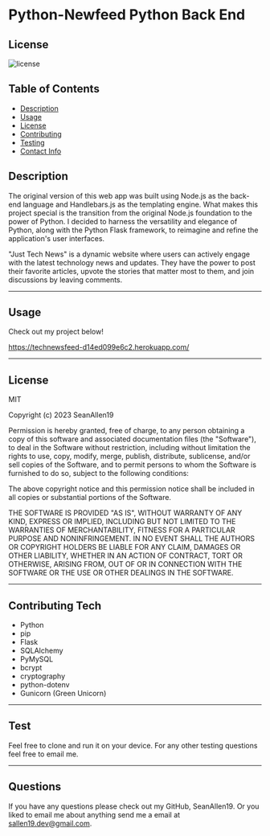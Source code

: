 # Python-Newfeed Python Back End

  ## License
  ![license](https://img.shields.io/badge/MIT-This%20is%20under%20the%20MIT%20License-red)

  ## Table of Contents
  - [Description](#Description)
  - [Usage](#Usage)
  - [License](#License)
  - [Contributing](#Contributing)
  - [Testing](#Testing)
  - [Contact Info](#Contact-Info)
  
  
  ## Description

  The original version of this web app was built using Node.js as the back-end language and Handlebars.js as the templating engine. What makes this project special is the transition from the original Node.js foundation to the power of Python. I decided to harness the versatility and elegance of Python, along with the Python Flask framework, to reimagine and refine the application's user interfaces. 
  
  "Just Tech News" is a dynamic website where users can actively engage with the latest technology news and updates. They have the power to post their favorite articles, upvote the stories that matter most to them, and join discussions by leaving comments.

  ---

  ## Usage

  Check out my project below! 
  
  https://technewsfeed-d14ed099e6c2.herokuapp.com/

  ---

  ## License

  MIT

  Copyright (c) 2023 SeanAllen19

Permission is hereby granted, free of charge, to any person obtaining a copy of this software and associated documentation files (the "Software"), to deal in the Software without restriction, including without limitation the rights to use, copy, modify, merge, publish, distribute, sublicense, and/or sell copies of the Software, and to permit persons to whom the Software is furnished to do so, subject to the following conditions:

The above copyright notice and this permission notice shall be included in all copies or substantial portions of the Software.

THE SOFTWARE IS PROVIDED "AS IS", WITHOUT WARRANTY OF ANY KIND, EXPRESS OR IMPLIED, INCLUDING BUT NOT LIMITED TO THE WARRANTIES OF MERCHANTABILITY, FITNESS FOR A PARTICULAR PURPOSE AND NONINFRINGEMENT. IN NO EVENT SHALL THE AUTHORS OR COPYRIGHT HOLDERS BE LIABLE FOR ANY CLAIM, DAMAGES OR OTHER LIABILITY, WHETHER IN AN ACTION OF CONTRACT, TORT OR OTHERWISE, ARISING FROM, OUT OF OR IN CONNECTION WITH THE SOFTWARE OR THE USE OR OTHER DEALINGS IN THE SOFTWARE.

  ---  

  ## Contributing Tech

  
  - Python
  - pip
  - Flask
  - SQLAlchemy
  - PyMySQL
  - bcrypt
  - cryptography
  - python-dotenv
  - Gunicorn (Green Unicorn)
   

  ---

  ## Test

  Feel free to clone and run it on your device. For any other testing questions feel free to email me.

  ---

  ## Questions

  If you have any questions please check out my GitHub, SeanAllen19.
  Or you liked to email me about anything send me a email at sallen19.dev@gmail.com.
  

